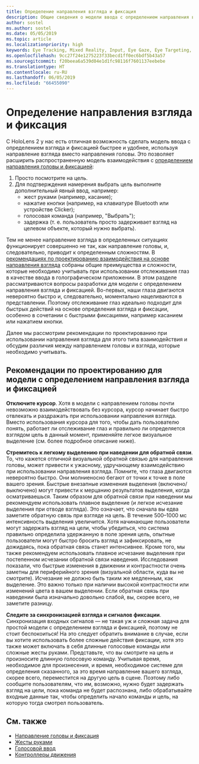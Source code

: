 ```yaml
---
title: Определение направления взгляда и фиксация
description: Общие сведения о модели ввода с определением направления взгляда и фиксацией
author: sostel
ms.author: sostel
ms.date: 05/05/2019
ms.topic: article
ms.localizationpriority: high
keywords: Eye Tracking, Mixed Reality, Input, Eye Gaze, Eye Targeting, HoloLens 2, Eye-based Selection
ms.openlocfilehash: 9cc27f24e1275223f33becd1ff0ec6bdf5b43a57
ms.sourcegitcommit: f20beea6a539d04e1d1fc98116f7601137eebebe
ms.translationtype: HT
ms.contentlocale: ru-RU
ms.lasthandoff: 06/05/2019
ms.locfileid: "66455090"
---
```

# <a name="eye-gaze-and-commit"></a>Определение направления взгляда и фиксация
С HoloLens 2 у нас есть отличная возможность сделать модель ввода с определением взгляда и фиксацией быстрее и удобнее, используя направление взгляда вместо направления головы. Это позволяет расширить распространенную модель взаимодействия с [определением направления головы и фиксацией](gaze-and-commit.md): 
1. Просто посмотрите на цель. 
2. Для подтверждения намерения выбрать цель выполните дополнительный явный ввод, например:  
   - жест руками (например, касание);
   - нажатие кнопки (например, на клавиатуре Bluetooth или устройстве Clicker);
   - голосовая команда (например, "Выбрать");
   - задержка (т. е. пользователь просто задерживает взгляд на целевом объекте, который нужно выбрать).

Тем не менее направление взгляда в определенных ситуациях функционирует совершенно не так, как направление головы, и, следовательно, приводит к определенным сложностям. В [рекомендациях по проектированию взаимодействия на основе направления взгляда](eye-tracking.md) собраны общие преимущества и сложности, которые необходимо учитывать при использовании отслеживания глаз в качестве ввода в голографическом приложении. В этом разделе рассматриваются вопросы разработки для модели с определением направления взгляда и фиксацией.
Во-первых, наши глаза двигаются невероятно быстро и, следовательно, моментально нацеливаются в представлении. Поэтому отслеживание глаз идеально подходит для быстрых действий на основе определения взгляда и фиксации, особенно в сочетании с быстрыми фиксациями, например касанием или нажатием кнопки.
   
Далее мы рассмотрим рекомендации по проектированию при использовании направления взгляда для этого типа взаимодействия и обсудим различия между направлением головы и взгляда, которые необходимо учитывать.

## <a name="design-guidelines-for-eye-gaze-and-commit"></a>Рекомендации по проектированию для модели с определением направления взгляда и фиксацией

**Отключите курсор**. Хотя в модели с направлением головы почти невозможно взаимодействовать без курсора, курсор начинает быстро отвлекать и раздражать при использовании направления взгляда. Вместо использования курсора для того, чтобы дать пользователю понять, работает ли отслеживание глаз и правильно ли определяется взглядом цель в данный момент, применяйте легкое визуальное выделение (см. более подробное описание ниже).

**Стремитесь к легкому выделению при наведении для обратной связи**. То, что кажется отличной визуальной обратной связью для направления головы, может привести к ужасному, удручающему взаимодействию при использовании направления взгляда. Помните, что глаза двигаются невероятно быстро. Они молниеносно бегают от точки к точке в поле вашего зрения. Быстрые внезапные изменения выделения (включено/выключено) могут привести к мерцанию результатов выделения, когда осматриваешься. Таким образом для обратной связи при наведении мы рекомендуем использовать плавное выделение (и легкое исчезание выделения при отводе взгляда). Это означает, что сначала вы едва заметите обратную связь при взгляде на цель. В течение 500–1000 мс интенсивность выделения увеличится. Хотя начинающие пользователи могут задержать взгляд на цели, чтобы убедиться, что система правильно определила удержанную в поле зрения цель, опытные пользователи могут быстро бросить взгляд и зафиксировать, не дожидаясь, пока обратная связь станет интенсивнее. Кроме того, мы также рекомендуем использовать плавное исчезание выделения при постепенном исчезании обратной связи наведения. Исследования показали, что быстрые изменения в движении и контрастности очень заметны для периферийного зрения (визуальной области, куда вы не смотрите). Исчезание не должно быть таким же медленным, как выделение. Это важно только при наличии высокой контрастности или изменений цвета в вашем выделении. Если обратная связь при наведении была изначально довольно слабой, вы, скорее всего, не заметите разницу.

**Следите за синхронизацией взгляда и сигналов фиксации**. Синхронизация входных сигналов — не такая уж и сложная задача для простой модели с определением взгляда и фиксацией, поэтому не стоит беспокоиться! На это следует обратить внимание в случае, если вы хотите использовать более сложные действия фиксации, хотя это также может включать в себя длинные голосовые команды или сложные жесты руками. Представьте, что вы смотрите на цель и произносите длинную голосовую команду. Учитывая время, необходимое для произнесения, и время, необходимое системе для определения сказанного, за это время направление вашего взгляда, скорее всего, переместится на другую цель в сцене. Поэтому либо сообщите пользователям, что им, возможно, нужно будет задержать взгляд на цели, пока команда не будет распознана, либо обрабатывайте входные данные так, чтобы определить начало команды и цель, на которую тогда смотрел пользователь.

## <a name="see-also"></a>См. также
* [Направление головы и фиксация](gaze-and-commit.md)
* [Жесты руками](gestures.md)
* [Голосовой ввод](voice-design.md)
* [Контроллеры движения](motion-controllers.md)

